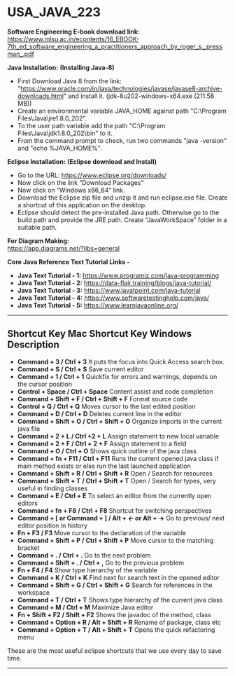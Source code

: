 # USA_JAVA_223

**Software Engineering E-book download link:**<br>
https://www.mlsu.ac.in/econtents/16_EBOOK-7th_ed_software_engineering_a_practitioners_approach_by_roger_s._pressman_.pdf

**Java Installation:**
__(Installing Java-8)__
* First Download Java 8 from the link: "https://www.oracle.com/in/java/technologies/javase/javase8-archive-downloads.html" and install it. (jdk-8u202-windows-x64.exe (211.58 MB))
* Create an environmental variable JAVA_HOME against path "C:\Program Files\Java\jre1.8.0_202".
* To the user path variable add the path "C:\Program Files\Java\jdk1.8.0_202\bin" to it.
* From the command prompt to check, run two commands "java -version" and "echo %JAVA_HOME%".

**Eclipse Installation:**
__(Eclipse download and Install)__
* Go to the URL: https://www.eclipse.org/downloads/
* Now click on the link “Download Packages”
* Now click on “Windows x86_64” link.
* Download the Eclipse zip file and unzip it and run eclipse.exe file. Create a shortcut of this application on the desktop.
* Eclipse should detect the pre-installed Java path. Otherwise go to the build path and provide the JRE path. Create “JavaWorkSpace” folder in a suitable path.

**For Diagram Making:**<br>
https://app.diagrams.net/?libs=general

**Core Java Reference Text Tutorial Links -**<br>
* **Java Text Tutorial - 1:** https://www.programiz.com/java-programming
* **Java Text Tutorial - 2:** https://data-flair.training/blogs/java-tutorial/
* **Java Text Tutorial - 3:** https://www.javatpoint.com/java-tutorial
* **Java Text Tutorial - 4:** https://www.softwaretestinghelp.com/java/
* **Java Text Tutorial - 5:** https://www.learnjavaonline.org/

<hr>

## Shortcut Key Mac	Shortcut Key Windows	Description
* **Command + 3 / Ctrl + 3**	It puts the focus into Quick Access search box.
* **Command + S / Ctrl + S**	Save current editor
* **Command + 1 / Ctrl + 1**	Quickfix for errors and warnings, depends on the cursor position
* **Control + Space / Ctrl + Space**	Content assist and code completion
* **Command + Shift + F / Ctrl + Shift + F**	Format source code
* **Control + Q / Ctrl + Q**	Moves cursor to the last edited position
* **Command + D / Ctrl + D**	Deletes current line in the editor
* **Command + Shift + O / Ctrl + Shift + O**	Organize imports in the current java file
* **Command + 2 + L / Ctrl +2 + L**	Assign statement to new local variable
* **Command + 2 + F / Ctrl + 2 + F**	Assign statement to a field
* **Command + O / Ctrl + O**	Shows quick outline of the java class
* **Command + fn + F11 / Ctrl + F11**	Runs the current opened java class if main method exists or else run the last launched application
* **Command + Shift + R / Ctrl + Shift + R**	Open / Search for resources
* **Command + Shift + T / Ctrl + Shift + T**	Open / Search for types, very useful in finding classes
* **Command + E / Ctrl + E**	To select an editor from the currently open editors
* **Command + fn + F8 / Ctrl + F8**	Shortcut for switching perspectives
* **Command + [ or Command + ] / Alt + ← or Alt + →**	Go to previous/ next editor position in history
* **Fn + F3 / F3**	Move cursor to the declaration of the variable
* **Command + Shift + P / Ctrl + Shift + P**	Move cursor to the matching bracket
* **Command + . / Ctrl + .**	Go to the next problem
* **Command + Shift + . / Ctrl + ,**	Go to the previous problem
* **Fn + F4 / F4**	Show type hierarchy of the variable
* **Command + K / Ctrl + K**	Find next for search text in the opened editor
* **Command + Shift + G / Ctrl + Shift + G**	Search for references in the workspace
* **Command + T / Ctrl + T**	Shows type hierarchy of the current java class
* **Command + M / Ctrl + M**	Maximize Java editor
* **Fn + Shift + F2 / Shift + F2**	Shows the javadoc of the method, class
* **Command + Option + R / Alt + Shift + R**	Rename of package, class etc
* **Command + Option + T / Alt + Shift + T**	Opens the quick refactoring menu

These are the most useful eclipse shortcuts that we use every day to save time. 

<hr>
